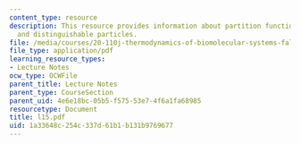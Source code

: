 ```yaml
---
content_type: resource
description: This resource provides information about partition functions for independent
  and distinguishable particles.
file: /media/courses/20-110j-thermodynamics-of-biomolecular-systems-fall-2005/1a33648c254c337d61b1b131b9769677_l15.pdf
file_type: application/pdf
learning_resource_types:
- Lecture Notes
ocw_type: OCWFile
parent_title: Lecture Notes
parent_type: CourseSection
parent_uid: 4e6e18bc-05b5-f575-53e7-4f6a1fa68985
resourcetype: Document
title: l15.pdf
uid: 1a33648c-254c-337d-61b1-b131b9769677
---
```

